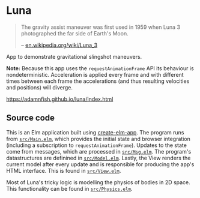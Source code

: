 # Luna

> The gravity assist maneuver was first used in 1959 when
> Luna 3 photographed the far side of Earth's Moon.
>
> – [en.wikipedia.org/wiki/Luna_3](https://en.wikipedia.org/wiki/Luna_3)

App to demonstrate gravitational slingshot maneuvers.

**Note:** Because this app uses the `requestAnimationFrame` API its
behaviour is nondeterministic. Acceleration is applied every frame and
with different times between each frame the accelerations (and thus
resulting velocities and positions) will diverge.

https://adamnfish.github.io/luna/index.html

## Source code

This is an Elm application built using
[create-elm-app](https://github.com/halfzebra/create-elm-app). The
program runs from [`src/Main.elm`](src/Main.elm), which provides the
initial state and browser integration (including a subscription to
`requestAnimationFrame`). Updates to the state come from messages,
which are processed in [`src/Msg.elm`](src/Msg.elm). The program's
datastructures are definined in [`src/Model.elm`](src/Model.elm).
Lastly, the View renders the current model after every update and is
responsible for producing the app's HTML interface. This is found in
[`src/View.elm`](src/View.elm).

Most of Luna's tricky logic is modelling the physics of bodies in 2D
space. This functionality can be found in
[`src/Physics.elm`](src/Physics.elm).


